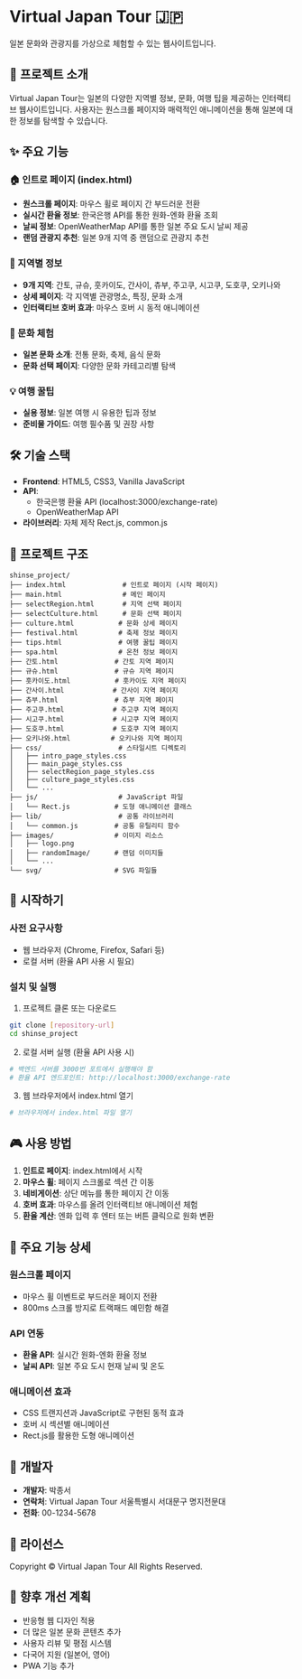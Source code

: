 # Virtual Japan Tour 🇯🇵

일본 문화와 관광지를 가상으로 체험할 수 있는 웹사이트입니다.

## 📖 프로젝트 소개

Virtual Japan Tour는 일본의 다양한 지역별 정보, 문화, 여행 팁을 제공하는 인터랙티브 웹사이트입니다. 사용자는 원스크롤 페이지와 매력적인 애니메이션을 통해 일본에 대한 정보를 탐색할 수 있습니다.

## ✨ 주요 기능

### 🏠 인트로 페이지 (index.html)
- **원스크롤 페이지**: 마우스 휠로 페이지 간 부드러운 전환
- **실시간 환율 정보**: 한국은행 API를 통한 원화-엔화 환율 조회
- **날씨 정보**: OpenWeatherMap API를 통한 일본 주요 도시 날씨 제공
- **랜덤 관광지 추천**: 일본 9개 지역 중 랜덤으로 관광지 추천

### 🗾 지역별 정보
- **9개 지역**: 간토, 규슈, 훗카이도, 간사이, 츄부, 주고쿠, 시고쿠, 도호쿠, 오키나와
- **상세 페이지**: 각 지역별 관광명소, 특징, 문화 소개
- **인터랙티브 호버 효과**: 마우스 호버 시 동적 애니메이션

### 🎌 문화 체험
- **일본 문화 소개**: 전통 문화, 축제, 음식 문화
- **문화 선택 페이지**: 다양한 문화 카테고리별 탐색

### 💡 여행 꿀팁
- **실용 정보**: 일본 여행 시 유용한 팁과 정보
- **준비물 가이드**: 여행 필수품 및 권장 사항

## 🛠 기술 스택

- **Frontend**: HTML5, CSS3, Vanilla JavaScript
- **API**: 
  - 한국은행 환율 API (localhost:3000/exchange-rate)
  - OpenWeatherMap API
- **라이브러리**: 자체 제작 Rect.js, common.js

## 📁 프로젝트 구조

```
shinse_project/
├── index.html              # 인트로 페이지 (시작 페이지)
├── main.html               # 메인 페이지
├── selectRegion.html       # 지역 선택 페이지
├── selectCulture.html      # 문화 선택 페이지
├── culture.html           # 문화 상세 페이지
├── festival.html          # 축제 정보 페이지
├── tips.html              # 여행 꿀팁 페이지
├── spa.html               # 온천 정보 페이지
├── 간토.html              # 간토 지역 페이지
├── 규슈.html              # 규슈 지역 페이지
├── 훗카이도.html           # 훗카이도 지역 페이지
├── 간사이.html            # 간사이 지역 페이지
├── 츄부.html              # 츄부 지역 페이지
├── 주고쿠.html            # 주고쿠 지역 페이지
├── 시고쿠.html            # 시고쿠 지역 페이지
├── 도호쿠.html            # 도호쿠 지역 페이지
├── 오키나와.html          # 오키나와 지역 페이지
├── css/                   # 스타일시트 디렉토리
│   ├── intro_page_styles.css
│   ├── main_page_styles.css
│   ├── selectRegion_page_styles.css
│   ├── culture_page_styles.css
│   └── ...
├── js/                    # JavaScript 파일
│   └── Rect.js           # 도형 애니메이션 클래스
├── lib/                   # 공통 라이브러리
│   └── common.js         # 공통 유틸리티 함수
├── images/               # 이미지 리소스
│   ├── logo.png
│   ├── randomImage/      # 랜덤 이미지들
│   └── ...
└── svg/                  # SVG 파일들
```

## 🚀 시작하기

### 사전 요구사항
- 웹 브라우저 (Chrome, Firefox, Safari 등)
- 로컬 서버 (환율 API 사용 시 필요)

### 설치 및 실행

1. 프로젝트 클론 또는 다운로드
```bash
git clone [repository-url]
cd shinse_project
```

2. 로컬 서버 실행 (환율 API 사용 시)
```bash
# 백엔드 서버를 3000번 포트에서 실행해야 함
# 환율 API 엔드포인트: http://localhost:3000/exchange-rate
```

3. 웹 브라우저에서 index.html 열기
```bash
# 브라우저에서 index.html 파일 열기
```

## 🎮 사용 방법

1. **인트로 페이지**: index.html에서 시작
2. **마우스 휠**: 페이지 스크롤로 섹션 간 이동
3. **네비게이션**: 상단 메뉴를 통한 페이지 간 이동
4. **호버 효과**: 마우스를 올려 인터랙티브 애니메이션 체험
5. **환율 계산**: 엔화 입력 후 엔터 또는 버튼 클릭으로 원화 변환

## 🔧 주요 기능 상세

### 원스크롤 페이지
- 마우스 휠 이벤트로 부드러운 페이지 전환
- 800ms 스크롤 방지로 트랙패드 예민함 해결

### API 연동
- **환율 API**: 실시간 원화-엔화 환율 정보
- **날씨 API**: 일본 주요 도시 현재 날씨 및 온도

### 애니메이션 효과
- CSS 트랜지션과 JavaScript로 구현된 동적 효과
- 호버 시 섹션별 애니메이션
- Rect.js를 활용한 도형 애니메이션

## 👥 개발자

- **개발자**: 박종서
- **연락처**: Virtual Japan Tour 서울특별시 서대문구 명지전문대
- **전화**: 00-1234-5678

## 📄 라이선스

Copyright © Virtual Japan Tour All Rights Reserved.

## 🔮 향후 개선 계획

- 반응형 웹 디자인 적용
- 더 많은 일본 문화 콘텐츠 추가
- 사용자 리뷰 및 평점 시스템
- 다국어 지원 (일본어, 영어)
- PWA 기능 추가
